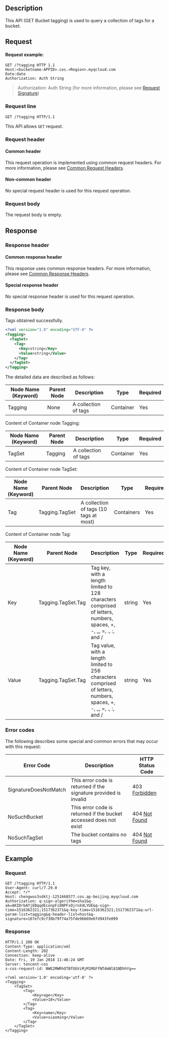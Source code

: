 ## Description
This API (GET Bucket tagging) is used to query a collection of tags for a bucket.

## Request
#### Request example:

```
GET /?tagging HTTP 1.1
Host:<bucketname-APPID>.cos.<Region>.myqcloud.com
Date:date
Authorization: Auth String
```
> Authorization: Auth String (for more information, please see [Request Signature](https://intl.cloud.tencent.com/document/product/436/7778))


### Request line

```
GET /?tagging HTTP/1.1
```

This API allows `GET` request.


### Request header

#### Common header

This request operation is implemented using common request headers. For more information, please see [Common Request Headers](https://cloud.tencent.com/document/product/436/7728 "Common Request Headers").

#### Non-common header

No special request header is used for this request operation.

### Request body
The request body is empty.

## Response
### Response header

#### Common response header

This response uses common response headers. For more information, please see [Common Response Headers](https://intl.cloud.tencent.com/document/product/436/7729 "Common Request Headers").

#### Special response header

No special response header is used for this request operation.

### Response body
Tags obtained successfully.

```xml
<?xml version="1.0" encoding="UTF-8" ?>
<Tagging>
  <TagSet>
    <Tag>
      <Key>string</Key>
      <Value>string</Value>
    </Tag>
  </TagSet>
</Tagging>
```

The detailed data are described as follows:

Node Name (Keyword) | Parent Node | Description | Type | Required
---|---|---|---|---
Tagging| None | A collection of tags |Container|Yes

Content of Container node Tagging:

Node Name (Keyword) | Parent Node | Description | Type | Required
---|---|---|---|---
TagSet|Tagging|A collection of tags |Container|Yes

Content of Container node TagSet:

Node Name (Keyword) | Parent Node | Description | Type | Required
---|---|---|---|---
Tag|Tagging.TagSet|A collection of tags (10 tags at most) |Containers|Yes

Content of Container node Tag:

Node Name (Keyword) | Parent Node | Description | Type | Required
---|---|---|---|---
Key|Tagging.TagSet.Tag|Tag key, with a length limited to 128 characters comprised of letters, numbers, spaces, +, -, _, =, ., :, and / |string|Yes
Value|Tagging.TagSet.Tag|Tag value, with a length limited to 256 characters comprised of letters, numbers, spaces, +, -, _, =, ., :, and / |string|Yes


### Error codes
The following describes some special and common errors that may occur with this request:

Error Code | Description | HTTP Status Code
---|---|---
SignatureDoesNotMatch|This error code is returned if the signature provided is invalid | 403 [Forbidden](https://tools.ietf.org/html/rfc7231#section-6.5.3)
NoSuchBucket|This error code is returned if the bucket accessed does not exist | 404 [Not Found](https://tools.ietf.org/html/rfc7231#section-6.5.4)
NoSuchTagSet|The bucket contains no tags | 404 [Not Found](https://tools.ietf.org/html/rfc7231#section-6.5.4)


## Example

### Request

```
GET /?tagging HTTP/1.1
User-Agent: curl/7.29.0
Accept: */*
Host: chengwus3sdktj-1251668577.cos.ap-beijing.myqcloud.com
Authorization: q-sign-algorithm=sha1&q-ak=AKIDrbAYjEBqqdEconpFi8NPFsOjrnX4LYUE&q-sign-time=1516362321;1517362371&q-key-time=1516362321;1517362371&q-url-param-list=tagging&q-header-list=host&q-signature=167efc9cf30b79f74a75fde96669e6fd943fe099
```

### Response

```
HTTP/1.1 200 OK
Content-Type: application/xml
Content-Length: 202
Connection: keep-alive
Date: Fri, 19 Jan 2018 11:46:24 GMT
Server: tencent-cos
x-cos-request-id: NWE2MWRhOTBfOGViMjM1MGFfNTdmNl81NDhhYg==

<?xml version='1.0' encoding='utf-8' ?>
<Tagging>
	<TagSet>
		<Tag>
			<Key>age</Key>
			<Value>18</Value>
		</Tag>
		<Tag>
			<Key>name</Key>
			<Value>xiaoming</Value>
		</Tag>
	</TagSet>
</Tagging>
```

